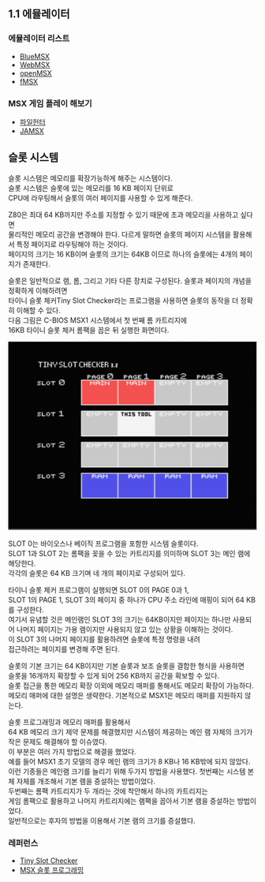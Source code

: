 ## 1.1 에뮬레이터

### 에뮬레이터 리스트

* [BlueMSX](http://bluemsx.msxblue.com/download.html)
* [WebMSX](https://webmsx.org/)
* [openMSX](https://openmsx.org/)
* [fMSX](https://fms.komkon.org/fMSX/)

### MSX 게임 플레이 해보기

* [파일헌터](https://www.file-hunter.com/MSX)
* [JAMSX](http://www.jamsx.com)

## 슬롯 시스템

슬롯 시스템은 메모리를 확장가능하게 해주는 시스템이다.    
슬롯 시스템은 슬롯에 있는 메모리를 16 KB 페이지 단위로    
CPU에 라우팅해서 슬롯의 여러 페이지를 사용할 수 있게 해준다.   

Z80은 최대 64 KB까지만 주소를 지정할 수 있기 때문에 초과 메모리을 사용하고 싶다면   
물리적인 메모리 공간을 변경해야 한다.
다르게 말하면 슬롯의 페이지 시스템을 활용해서 특정 페이지로 라우팅해야 하는 것이다.    
페이지의 크기는 16 KB이며 슬롯의 크기는 64KB 이므로 하나의 슬롯에는 4개의 페이지가 존재한다. 

슬롯은 일반적으로 램, 롬, 그리고 기타 다른 장치로 구성된다. 
슬롯과 페이지의 개념을 정확하게 이해하려면   
타이니 슬롯 체커Tiny Slot Checker라는 프로그램을 사용하면 슬롯의 동작을 더 정확히 이해할 수 있다.     
다음 그림은 C-BIOS MSX1 시스템에서 첫 번째 롬 카트리지에    
16KB 타이니 슬롯 체커 롬팩을 꼽은 뒤 실행한 화면이다. 

<img src="./img/TINYSLOT.png">

SLOT 0는 바이오스나 베이직 프로그램을 포함한 시스템 슬롯이다.  
SLOT 1과 SLOT 2는 롬팩을 꽂을 수 있는 카트리지를 의미하며 SLOT 3는 메인 램에 해당한다.  
각각의 슬롯은 64 KB 크기며 네 개의 페이지로 구성되어 있다.  

타이니 슬롯 체커 프로그램이 실행되면 SLOT 0의 PAGE 0과 1,   
SLOT 1의 PAGE 1, SLOT 3의 페이지 중 하나가 CPU 주소 라인에 매핑이 되어 64 KB를 구성한다.   
여기서 유념할 것은 메인램인 SLOT 3의 크기는 64KB이지만
페이지는 하나만 사용되어 나머지 페이지는 가용 램이지만 사용되지 않고 있는 상황을 이해하는 것이다.    
이 SLOT 3의 나머지 페이지를 활용하려면 슬롯에 특정 명령을 내려  
접근하려는 페이지를 변경해 주면 된다.  

슬롯의 기본 크기는 64 KB이지만 기본 슬롯과 보조 슬롯을 결합한 형식을 사용하면   
슬롯을 16개까지 확장할 수 있게 되어 256 KB까지 공간을 확보할 수 있다.   
슬롯 접근을 통한 메모리 확장 이외에 메모리 매퍼를 통해서도 메모리 확장이 가능하다.    
메모리 매퍼에 대한 설명은 생략한다. 기본적으로 MSX1은 메모리 매퍼를 지원하지 않는다.   

슬롯 프로그래밍과 메모리 매퍼를 활용해서    
64 KB 메모리 크기 제약 문제를 해결했지만 시스템이 제공하는 메인 램 자체의 크기가 작은 문제도 해결해야 할 이슈였다.  
이 부분은 여러 가지 방법으로 해결을 했었다.   
예를 들어 MSX1 초기 모델의 경우 메인 램의 크기가 8 KB나 16 KB밖에 되지 않았다.    
이런 기종들은 메인램 크기를 늘리기 위해 두가지 방법을 사용했다.
첫번째는 시스템 본체 자체를 개조해서 기본 램을 증설하는 방법이었다.        
두번째는 롬팩 카트리지가 두 개라는 것에 착안해서 하나의 카트리지는    
게임 롬팩으로 활용하고 나머지 카트리지에는 램팩을 꼽아서 기본 램을 증설하는 방법이었다.  
일반적으로는 후자의 방법을 이용해서 기본 램의 크기를 증설했다.  

### 레퍼런스

* [Tiny Slot Checker](https://msxhub.com/TNSLCK)  
* [MSX 슬롯 프로그래밍](https://www.msx.org/wiki/Slots)   
